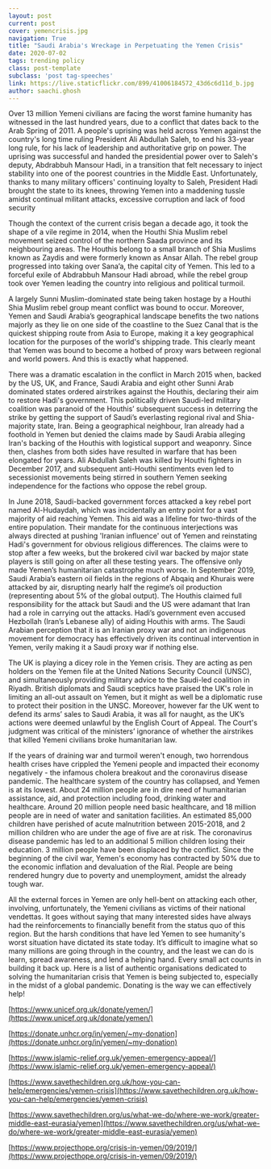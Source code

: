 ```yaml
---
layout: post
current: post
cover: yemencrisis.jpg
navigation: True
title: "Saudi Arabia's Wreckage in Perpetuating the Yemen Crisis"
date: 2020-07-02
tags: trending policy
class: post-template
subclass: 'post tag-speeches'
link: https://live.staticflickr.com/899/41006184572_43d6c6d11d_b.jpg
author: saachi.ghosh
---
```

Over 13 million Yemeni civilians are facing the worst famine humanity has witnessed in the last hundred years, due to a conflict that dates back to the Arab Spring of 2011. A people's uprising was held across Yemen against the country's long time ruling President Ali Abdullah Saleh, to end his 33-year long rule, for his lack of leadership and authoritative grip on power. The uprising was successful and handed the presidential power over to Saleh's deputy, Abdrabbuh Mansour Hadi, in a transition that felt necessary to inject stability into one of the poorest countries in the Middle East. Unfortunately, thanks to many military officers' continuing loyalty to Saleh, President Hadi brought the state to its knees, throwing Yemen into a maddening tussle amidst continual militant attacks, excessive corruption and lack of food security

  

Though the context of the current crisis began a decade ago, it took the shape of a vile regime in 2014, when the Houthi Shia Muslim rebel movement seized control of the northern Saada province and its neighbouring areas. The Houthis belong to a small branch of Shia Muslims known as Zaydis and were formerly known as  Ansar Allah. The rebel group progressed into taking over Sana’a, the capital city of Yemen. This led to a forceful exile of Abdrabbuh Mansour Hadi abroad, while the rebel group took over Yemen leading the country into religious and political turmoil.

  

A largely Sunni Muslim-dominated state being taken hostage by a Houthi Shia Muslim rebel group meant conflict was bound to occur. Moreover, Yemen and Saudi Arabia’s geographical landscape benefits the two nations majorly as they lie on one side of the coastline to the Suez Canal that is the quickest shipping route from Asia to Europe, making it a key geographical location for the purposes of the world's shipping trade. This clearly meant that Yemen was bound to become a hotbed of proxy wars between regional and world powers. And this is exactly what happened.

  

There was a dramatic escalation in the conflict in March 2015 when, backed by the US, UK, and France, Saudi Arabia and eight other Sunni Arab dominated states ordered airstrikes against the Houthis, declaring their aim to restore Hadi's government. This politically driven Saudi-led military coalition was paranoid of the Houthis’ subsequent success in deterring the strike by getting the support of Saudi’s everlasting regional rival and Shia-majority state, Iran. Being a geographical neighbour, Iran already had a foothold in Yemen but denied the claims made by Saudi Arabia alleging Iran's backing of the Houthis with logistical support and weaponry. Since then, clashes from both sides have resulted in warfare that has been elongated for years. Ali Abdullah Saleh was killed by Houthi fighters in December 2017, and subsequent anti-Houthi sentiments even led to secessionist movements being stirred in southern Yemen seeking independence for the factions who oppose the rebel group.

  

In June 2018, Saudi-backed government forces attacked a key rebel port named Al-Hudaydah, which was incidentally an entry point for a vast majority of aid reaching Yemen. This aid was a lifeline for two-thirds of the entire population. Their mandate for the continuous interjections was always directed at pushing 'Iranian influence' out of Yemen and reinstating Hadi's government for obvious religious differences. The claims were to stop after a few weeks, but the brokered civil war backed by major state players is still going on after all these testing years. The offensive only made Yemen’s humanitarian catastrophe much worse. In September 2019, Saudi Arabia’s eastern oil fields in the regions of Abqaiq and Khurais were attacked by air, disrupting nearly half the regime’s oil production (representing about 5% of the global output). The Houthis claimed full responsibility for the attack but Saudi and the US were adamant that Iran had a role in carrying out the attacks. Hadi’s government even accused Hezbollah (Iran’s Lebanese ally) of aiding Houthis with arms. The Saudi Arabian perception that it is an Iranian proxy war and not an indigenous movement for democracy has effectively driven its continual intervention in Yemen, verily making it a Saudi proxy war if nothing else.

  

The UK is playing a dicey role in the Yemen crisis. They are acting as pen holders on the Yemen file at the United Nations Security Council (UNSC), and simultaneously providing military advice to the Saudi-led coalition in Riyadh. British diplomats and Saudi sceptics have praised the UK's role in limiting an all-out assault on Yemen, but it might as well be a diplomatic ruse to protect their position in the UNSC. Moreover, however far the UK went to defend its arms’ sales to Saudi Arabia, it was all for naught, as the UK’s actions were deemed unlawful by the English Court of Appeal. The Court's judgment was critical of the ministers’ ignorance of whether the airstrikes that killed Yemeni civilians broke humanitarian law.

  

If the years of draining war and turmoil weren't enough, two horrendous health crises have crippled the Yemeni people and impacted their economy negatively - the infamous cholera breakout and the coronavirus disease pandemic. The healthcare system of the country has collapsed, and Yemen is at its lowest. About 24 million people are in dire need of humanitarian assistance, aid, and protection including food, drinking water and healthcare. Around 20 million people need basic healthcare, and 18 million people are in need of water and sanitation facilities. An estimated 85,000 children have perished of acute malnutrition between 2015-2018, and 2 million children who are under the age of five are at risk. The coronavirus disease pandemic has led to an additional 5 million children losing their education. 3 million people have been displaced by the conflict. Since the beginning of the civil war, Yemen's economy has contracted by 50% due to the economic inflation and devaluation of the Rial. People are being rendered hungry due to poverty and unemployment, amidst the already tough war.

  

All the external forces in Yemen are only hell-bent on attacking each other, involving, unfortunately, the Yemeni civilians as victims of their national vendettas. It goes without saying that many interested sides have always had the reinforcements to financially benefit from the status quo of this region. But the harsh conditions that have led Yemen to see humanity's worst situation have dictated its state today. It’s difficult to imagine what so many millions are going through in the country, and the least we can do is learn, spread awareness, and lend a helping hand. Every small act counts in building it back up. Here is a list of authentic organisations dedicated to solving the humanitarian crisis that Yemen is being subjected to, especially in the midst of a global pandemic. Donating is the way we can effectively help!

  

[https://www.unicef.org.uk/donate/yemen/](https://www.unicef.org.uk/donate/yemen/)

  

[https://donate.unhcr.org/in/yemen/~my-donation](https://donate.unhcr.org/in/yemen/~my-donation)

  

[https://www.islamic-relief.org.uk/yemen-emergency-appeal/](https://www.islamic-relief.org.uk/yemen-emergency-appeal/)

  

[https://www.savethechildren.org.uk/how-you-can-help/emergencies/yemen-crisis](https://www.savethechildren.org.uk/how-you-can-help/emergencies/yemen-crisis)

  

[https://www.savethechildren.org/us/what-we-do/where-we-work/greater-middle-east-eurasia/yemen](https://www.savethechildren.org/us/what-we-do/where-we-work/greater-middle-east-eurasia/yemen)

  

[https://www.projecthope.org/crisis-in-yemen/09/2019/](https://www.projecthope.org/crisis-in-yemen/09/2019/)
